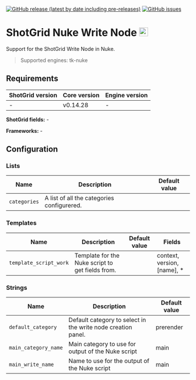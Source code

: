 [![GitHub release (latest by date including pre-releases)](https://img.shields.io/github/v/release/nfa-vfxim/tk-nuke-writenode?include_prereleases)](https://github.com/nfa-vfxim/tk-nuke-writenode) 
[![GitHub issues](https://img.shields.io/github/issues/nfa-vfxim/tk-nuke-writenode)](https://github.com/nfa-vfxim/tk-nuke-writenode/issues) 


# ShotGrid Nuke Write Node <img src="icon_256.png" alt="Icon" height="24"/>

Support for the ShotGrid Write Node in Nuke.

> Supported engines: tk-nuke

## Requirements

| ShotGrid version | Core version | Engine version |
|------------------|--------------|----------------|
| -                | v0.14.28     | -              |

**ShotGrid fields:** -

**Frameworks:** -

## Configuration

### Lists

| Name         | Description                                | Default value |
|--------------|--------------------------------------------|---------------|
| `categories` | A list of all the categories configurered. |               |


### Templates

| Name                   | Description                                      | Default value | Fields                      |
|------------------------|--------------------------------------------------|---------------|-----------------------------|
| `template_script_work` | Template for the Nuke script to get fields from. |               | context, version, [name], * |


### Strings

| Name                 | Description                                                  | Default value |
|----------------------|--------------------------------------------------------------|---------------|
| `default_category`   | Default category to select in the write node creation panel. | prerender     |
| `main_category_name` | Main category to use for output of the Nuke script           | main          |
| `main_write_name`    | Name to use for the output of the Nuke script                | main          |


